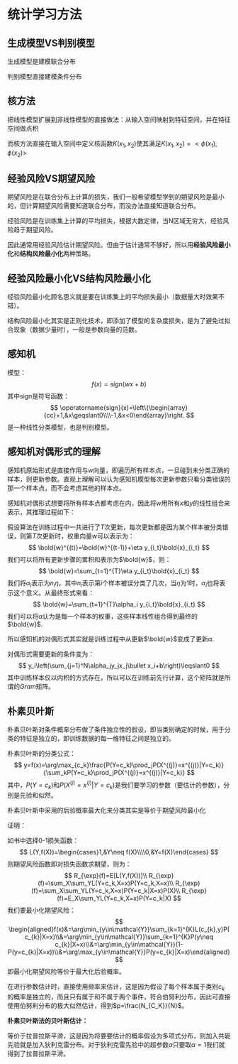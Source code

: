 # 统计学习方法

## 生成模型VS判别模型

生成模型是建模联合分布

判别模型直接建模条件分布

## 核方法

把线性模型扩展到非线性模型的直接做法：从输入空间映射到特征空间，并在特征空间做点积

而核方法直接在输入空间中定义核函数$K(x_1, x_2)$使其满足$K(x_1,x_2)=<\phi(x_1),\phi(x_2)>$

## 经验风险VS期望风险

期望风险是在联合分布上计算的损失，我们一般希望模型学到的期望风险是最小的，但计算期望风险需要知道联合分布，而没办法直接知道联合分布。

经验风险是在训练集上计算的平均损失，根据大数定律，当N区域无穷大，经验风险趋于期望风险。

因此通常用经验风险估计期望风险。但由于估计通常不够好，所以用**经验风险最小化**和**结构风险最小化**两种策略。

## 经验风险最小化VS结构风险最小化

经验风险最小化顾名思义就是要在训练集上的平均损失最小（数据量大时效果不错）。

结构风险最小化其实是正则化技术，即添加了模型的复杂度损失，是为了避免过拟合现象（数据少量时），一般是参数向量的范数。

## 感知机

模型：
$$
f(x)=sign(wx+b)
$$
其中sign是符号函数：
$$
\operatorname{sign}(x)=\left\{\begin{array}{cc}+1,&x\geqslant0\\\\-1,&x<0\end{array}\right.
$$
是一种线性分类模型，也是判别模型。

## 感知机对偶形式的理解

感知机原始形式是直接作用与$w$向量，即遍历所有样本点，一旦碰到未分类正确的样本，则更新参数。直观上理解可以认为感知机模型每次更新参数只看分类错误的那一个样本点，而不会考虑其他的样本点。

感知机对偶形式想要将所有样本点都考虑在内，因此将$w$用所有$x$和$y$的线性组合来表示，其推理过程如下：

假设算法在训练过程中一共进行了$T$次更新，每次更新都是因为某个样本被分类错误，则第$T$次更新时，权重向量$w$可以表示为：
$$
\bold{w}^{(t)}=\bold{w}^{(t-1)}+\eta y_{i_t}\bold{x}_{i_t}
$$
我们可以将所有更新步骤的累积和表示为$\bold{w}$，则：
$$
\bold{w}=\sum_{t=1}^{T}\eta y_{i_t}\bold{x}_{i_t}
$$
我们将$\alpha_i$表示为$n_i\eta$。其中$n_i$表示第$i$个样本被误分类了几次，当$\eta$为1时，$\alpha_i$也将表示这个意义。从最终形式来看：
$$
\bold{w}=\sum_{t=1}^{T}\alpha_i y_{i_t}\bold{x}_{i_t}
$$
我们可以将$\alpha$认为是每一个样本的权重，这些样本线性组合得到最终的$\bold{w}$.

所以感知机的对偶形式其实就是训练过程中从更新$\bold{w}$变成了更新$\alpha$.

对偶形式需要更新的条件变为：
$$
y_i\left(\sum_{j=1}^N\alpha_jy_jx_j\bullet x_i+b\right)\leqslant0
$$
其中训练样本仅以内积的方式存在，所以可以在训练前先行计算，这个矩阵就是所谓的$Gram$矩阵。

## 朴素贝叶斯

朴素贝叶斯对条件概率分布做了条件独立性的假设，即当类别确定的时候，用于分类的特征是独立的，即训练数据的每一维特征之间是独立的。

朴素贝叶斯的分类公式：
$$
y=f(x)=\arg\max_{c_k}\frac{P(Y=c_k)\prod_jP(X^{(j)}=x^{(j)}|Y=c_k)}{\sum_kP(Y=c_k)\prod_jP(X^{(j)}=x^{(j)}|Y=c_k)}
$$
其中，$P(Y=c_k)$和$P(X^{(j)}=x^{(j)}|Y=c_k)$是我们要学习的参数（要估计的参数），分别是先验和似然。

朴素贝叶斯中采用的后验概率最大化来分类其实是等价于期望风险最小化

证明：

如书中选择0-1损失函数：
$$
L(Y,f(X))=\begin{cases}1,&Y\neq f(X)\\\\0,&Y=f(X)\end{cases}
$$
则期望风险函数即对损失函数求期望，则为：
$$
R_{\exp}(f)=E[L(Y,f(X))]\\
R_{\exp}(f)=\sum_X\sum_YL(Y=c_k,X=x)P(Y=c_k,X=x)\\
R_{\exp}(f)=\sum_X\sum_YL(Y=c_k,X=x)P(Y=c_k|X=x)P(X)\\
R_{\exp}(f)=E_X\sum_YL(Y=c_k,X=x)P(Y=c_k|X)
$$
我们要最小化期望风险：
$$
\begin{aligned}f(x)&=\arg\min_{y\in\mathcal{Y}}\sum_{k=1}^{K}L(c_{k},y)P(c_{k}|X=x)\\&=\arg\min_{y\in\mathcal{Y}}\sum_{k=1}^{K}P(y\neq c_{k}|X=x)\\&=\arg\min_{y\in\mathcal{Y}}(1-P(y=c_{k}|X=x))\\&=\arg\max_{y\in\mathcal{Y}}P(y=c_{k}|X=x)\end{aligned}
$$
即最小化期望风险等价于最大化后验概率。

在进行参数估计时，直接使用频率来估计，这是因为假设了每个样本属于类别$c_k$的概率是独立的，而且只有属于和不属于两个事件，符合伯努利分布，因此可直接使用伯努利分布的极大似然估计，得到$p=\frac{N_{C_K}}{N}$。

**朴素贝叶斯法的贝叶斯估计：**

等价于拉普拉斯平滑，这是因为将要要估计的概率假设为多项式分布，则加入共轭先验就是加入狄利克雷分布。对于狄利克雷先验中的超参数$\alpha$只要取$\alpha=1$我们就得到了拉普拉斯平滑。
